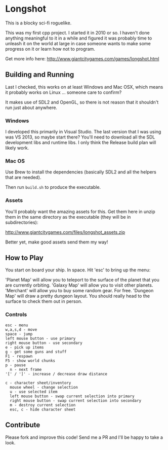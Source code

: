 # Longshot
This is a blocky sci-fi roguelike.

This was my first cpp project. I started it in 2010 or so. I haven't done anything meaningful to it in a while and figured it was probably time to unleash it on the world at large in case someone wants to make some progress on it or learn how not to program.

Get more info here: http://www.giantcitygames.com/games/longshot.html

## Building and Running
Last I checked, this works on at least Windows and Mac OSX, which means it probably works on Linux ... someone care to confirm?

It makes use of SDL2 and OpenGL, so there is not reason that it shouldn't run just about anywhere.

### Windows
I developed this primarily in Visual Studio. The last version that I was using was VS 2013, so maybe start there? You'll need to download all the SDL development libs and runtime libs. I only think the Release build plan will likely work.

### Mac OS
Use Brew to install the dependencies (basically SDL2 and all the helpers that are needed).

Then run ```build.sh``` to produce the executable.

### Assets
You'll probably want the amazing assets for this. Get them here in unzip them in the same directory as the executable (they will be in subdirectories):

http://www.giantcitygames.com/files/longshot_assets.zip

Better yet, make good assets send them my way!

## How to Play
You start on board your ship. In space. Hit 'esc' to bring up the menu:

'Planet Map' will allow you to teleport to the surface of the planet that you are currently orbiting.
'Galaxy Map' will allow you to visit other planets.
'Merchant' will allow you to buy some random gear. For free.
'Dungeon Map' will draw a pretty dungeon layout. You should really head to the surface to check them out in person.

### Controls
```
esc - menu
w,a,s,d - move
space - jump
left mouse button - use primary
right mouse button - use secondary
e - pick up items
g - get some guns and stuff
F1 - respawn
F5 - show world chunks
p - pause
  n - next frame
'[' / ']' - increase / decrease draw distance

c - character sheet/inventory
  mouse wheel - change selection
  u - use selected item
  left mouse button - swap current selection into primary
  right mouse button - swap current selection into secondary
  m - destroy current selection
  esc, c - hide character sheet
```

## Contribute
Please fork and improve this code! Send me a PR and I'll be happy to take a look.
